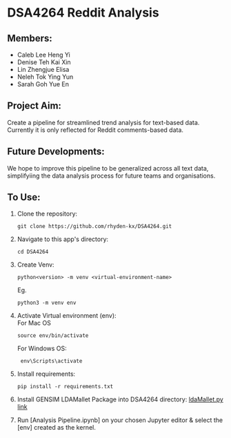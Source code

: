 # DSA4264 Reddit Analysis

## Members:
- Caleb Lee Heng Yi
- Denise Teh Kai Xin
- Lin Zhengjue Elisa
- Neleh Tok Ying Yun
- Sarah Goh Yue En

## Project Aim:
Create a pipeline for streamlined trend analysis for text-based data. Currently it is only reflected for Reddit comments-based data.

## Future Developments:
We hope to improve this pipeline to be generalized across all text data, simplifyiing the data analysis process for future teams and organisations.

## To Use:

1. Clone the repository:
    ```shell script
    git clone https://github.com/rhyden-kx/DSA4264.git
    ```

2. Navigate to this app's directory:
    ```shell script
    cd DSA4264
    ```
   
3. Create Venv:
    ```shell script
    python<version> -m venv <virtual-environment-name>
    ```
    Eg.
    ```shell script
    python3 -m venv env
    ```
    
4. Activate Virtual environment (env):  
   For Mac OS
    ```shell script
    source env/bin/activate
    ```
    For Windows OS:
   ```shell script
    env\Scripts\activate
    ```
5. Install requirements:  
    ```shell script
    pip install -r requirements.txt
    ```
6. Install GENSIM LDAMallet Package into DSA4264 directory:
    [ldaMallet.py link](https://github.com/piskvorky/gensim/blob/release-3.8.3/gensim/models/wrappers/ldamallet.py)

7. Run [Analysis Pipeline.ipynb] on your chosen Jupyter editor & select the [env] created as the kernel.

